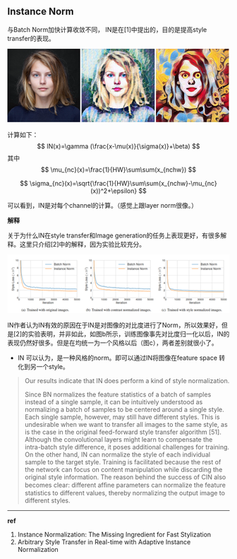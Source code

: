 ## Instance Norm

与Batch Norm加快计算收敛不同， IN是在[1]中提出的，目的是提高style transfer的表现。

![](./pics/IN.png)

计算如下：
$$
IN(x)=\gamma (\frac{x-\mu(x)}{\sigma(x)}+\beta)
$$
其中
$$
\mu_{nc}(x)=\frac{1}{HW}\sum\sum(x_{nchw})
$$

$$
\sigma_{nc}(x)=\sqrt{\frac{1}{HW}\sum\sum(x_{nchw}-\mu_{nc}(x))^2+\epsilon}
$$

可以看到，IN是对每个channel的计算。（感觉上跟layer norm很像。）

**解释**

关于为什么IN在style transfer和Image generation的任务上表现更好，有很多解释。这里只介绍[2]中的解释，因为实验比较充分。

![](./pics/IN-0.png)

IN作者认为IN有效的原因在于IN是对图像的对比度进行了Norm，所以效果好，但是[2]的实验表明，并非如此，如图b所示，训练图像事先对比度归一化以后，IN的表现仍然好很多。但是在均统一为一个风格以后（图c），两者差别就很小了。

- IN 可以认为，是一种风格的norm。即可以通过IN将图像在feature space 转化到另一个style。

>  Our results indicate that IN does perform a kind of style normalization.
>
> Since BN normalizes the feature statistics of a batch of samples instead of a single sample, it can be intuitively understood as normalizing a batch of samples to be centered around a single style. Each single sample, however, may still have different styles. This is undesirable when we want to transfer all images to the same style, as is the case in the original feed-forward style transfer algorithm [51].
> Although the convolutional layers might learn to compensate the intra-batch style difference, it poses additional challenges for training. On the other hand, IN can normalize the style of each individual sample to the target style. Training is facilitated because the rest of the network can focus on content manipulation while discarding the original style information. The reason behind the success of CIN also becomes clear: different afﬁne parameters can normalize the feature statistics to different values, thereby normalizing the output image to different styles.

---

**ref**

1. Instance Normalization: The Missing Ingredient for Fast Stylization
2. Arbitrary Style Transfer in Real-time with Adaptive Instance Normalization